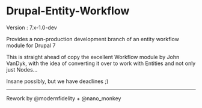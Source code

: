 ﻿Drupal-Entity-Workflow
======================

Version : 7.x-1.0-dev

Provides a non-production development branch of an entity workflow module for Drupal 7

This is straight ahead of copy the excellent Workflow module by John VanDyk, with the idea of converting it over to work with Entities and not only just Nodes...

Insane possibly, but we have deadlines ;)

-------------------------------------------------------

Rework by @modernfidelity + @nano_monkey